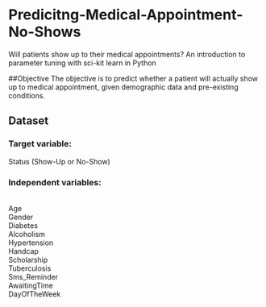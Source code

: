 # Predicitng-Medical-Appointment-No-Shows
Will patients show up to their medical appointments? An introduction to parameter tuning with sci-kit learn in Python

##Objective
The objective is to predict whether a patient will actually show up to medical appointment, given demographic data and pre-existing conditions.


## Dataset

### Target variable: 
Status (Show-Up or No-Show)

### Independent variables:
<br/>Age
<br/>Gender
<br/>Diabetes
<br/>Alcoholism
<br/>Hypertension
<br/>Handcap
<br/>Scholarship
<br/>Tuberculosis
<br/>Sms_Reminder
<br/>AwaitingTime
<br/>DayOfTheWeek

